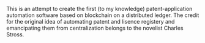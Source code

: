 This is an attempt to create the first (to my knowledge) patent-application automation software based on blockchain on a distributed ledger. The credit for the original idea of automating patent and lisence registery and emancipating them from centralization belongs to the novelist Charles Stross.
